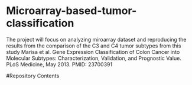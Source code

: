 # Microarray-based-tumor-classification
The project will focus on analyzing miroarray dataset and reproducing the results from the comparison of the C3 and C4 tumor subtypes from this study Marisa et al. Gene Expression Classification of Colon Cancer into Molecular Subtypes: Characterization, Validation, and Prognostic Value. PLoS Medicine, May 2013. PMID: 23700391

#Repository Contents
